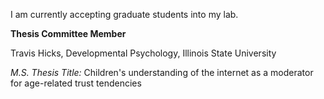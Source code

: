 I am currently accepting graduate students into my lab. 



**Thesis Committee Member**


Travis Hicks, Developmental Psychology, Illinois State University


_M.S. Thesis Title:_ Children's understanding of the internet as a moderator for age-related trust tendencies

